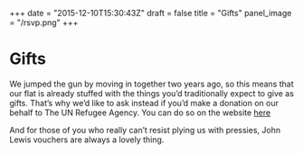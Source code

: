 +++
date = "2015-12-10T15:30:43Z"
draft = false
title = "Gifts"
panel_image = "/rsvp.png"
+++

Gifts
===============

We jumped the gun by moving in together two years ago, so this means that our flat is already stuffed with the things you’d traditionally expect to give as gifts. That’s why we’d like to ask instead if you’d make a donation on our behalf to The UN Refugee Agency. You can do so on the website [here](http://www.unhcr.org.uk/how-you-can-help/donate.html)

>

And for those of you who really can’t resist plying us with pressies, John Lewis vouchers are always a lovely thing.
